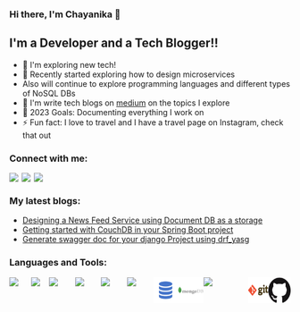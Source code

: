 ### Hi there, I'm Chayanika 👋

## I'm a Developer and a Tech Blogger!!

- 🔭 I'm exploring new tech!
- :space_invader: Recently started exploring how to design microservices
- Also will continue to explore programming languages and different types of NoSQL DBs
- :blue_book: I'm write tech blogs on [medium][website] on the topics I explore
- 🥅 2023 Goals: Documenting everything I work on
- ⚡  Fun fact: I love to travel and I have a travel page on Instagram, check that out

### Connect with me:

[<img align="left"  width="22px" src="https://cdn.mos.cms.futurecdn.net/uazw6gFQuEC29mxMM55Tpb.jpg" />][website]
[<img align="left"  width="22px" src="https://cdn.jsdelivr.net/npm/simple-icons@v3/icons/linkedin.svg" />][linkedin]
[<img align="left"  width="22px" src="https://cdn.jsdelivr.net/npm/simple-icons@v3/icons/instagram.svg" />][instagram]

<br />

### My latest blogs:
- [Designing a News Feed Service using Document DB as a storage](https://chayanikamisra.medium.com/designing-a-news-feed-service-using-document-db-as-a-storage-642a57028bbd)
- [Getting started with CouchDB in your Spring Boot project](https://chayanikamisra.medium.com/getting-started-with-couchdb-in-your-spring-boot-project-df1b4ae37b71)
- [Generate swagger doc for your django Project using drf_yasg](https://chayanikamisra.medium.com/generate-swagger-doc-for-your-django-project-using-drf-yasg-e9db25773cfa)

### Languages and Tools:

<div style="display:flex;justify-content:center;">
<img align="left" width="42px"
src="https://miro.medium.com/max/2400/1*HVKOLLX7wprRbHTl2IPDcQ.png"
/>
<img align="left" width="34px"
src="https://upload.wikimedia.org/wikipedia/commons/thumb/c/c3/Python-logo-notext.svg/2048px-Python-logo-notext.svg.png"
/>
<img align="left" width="50px"
src="https://images.g2crowd.com/uploads/product/image/social_landscape/social_landscape_8a31c306355eb532650043bf039d70a7/python-celery.png"
/>
<img align="left" width="50px"
src="https://cdn.vox-cdn.com/thumbor/_AobZZDt_RVStktVR7mUZpBkovc=/0x0:640x427/1200x800/filters:focal(0x0:640x427)/cdn.vox-cdn.com/assets/1087137/java_logo_640.jpg"
/> <img align="left" width="50px"
src="https://e4developer.com/wp-content/uploads/2018/01/spring-boot.png"
/> <img align="left" width="50px"
src="https://www.zdnet.com/a/hub/i/r/2018/04/19/092cbf81-acac-4f3a-91a1-5a26abc1721f/thumbnail/770x578/5d78c50199e6a9242367b37892be8057/postgresql-logo.png"
/> <img align="left" alt="SQL" width="44px"
src="https://raw.githubusercontent.com/github/explore/80688e429a7d4ef2fca1e82350fe8e3517d3494d/topics/sql/sql.png"
/> <img align="left" alt="MongoDB" width="46px"
src="https://raw.githubusercontent.com/github/explore/80688e429a7d4ef2fca1e82350fe8e3517d3494d/topics/mongodb/mongodb.png"
/>
<img align="left" width="86px"
src="https://www.linuxsecrets.com/images/easyblog_articles/1618/CouchDB-logo-linuxsecrets.png"
/>
<img align="left" alt="Git" width="36px"
src="https://raw.githubusercontent.com/github/explore/80688e429a7d4ef2fca1e82350fe8e3517d3494d/topics/git/git.png"
/> <img align="left" alt="GitHub" width="40px"
src="https://raw.githubusercontent.com/github/explore/78df643247d429f6cc873026c0622819ad797942/topics/github/github.png"
/>
</div>

<br />
<br />

[website]: https://chayanikamisra.medium.com/
[instagram]: https://www.instagram.com/explorewithchay/
[linkedin]: https://www.linkedin.com/in/chayanika-misra/
